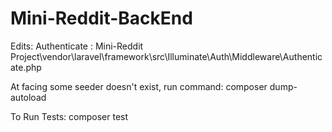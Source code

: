 # Mini-Reddit-BackEnd

Edits:
Authenticate : Mini-Reddit Project\vendor\laravel\framework\src\Illuminate\Auth\Middleware\Authenticate.php

At facing some seeder doesn't exist, run command: composer dump-autoload

To Run Tests: composer test
